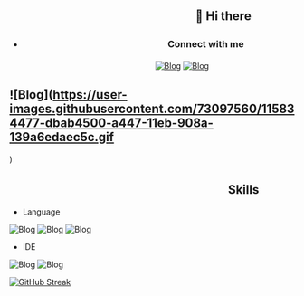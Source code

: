   ## ㅤㅤㅤㅤㅤㅤㅤㅤㅤㅤㅤㅤㅤㅤㅤㅤㅤ👋 Hi there

-   ### ㅤㅤㅤㅤㅤㅤㅤㅤㅤㅤㅤㅤㅤㅤㅤㅤㅤConnect with me
  

ㅤㅤㅤㅤㅤㅤㅤㅤㅤㅤㅤㅤㅤㅤㅤㅤㅤㅤㅤㅤ[![Blog](https://img.shields.io/badge/Discord-7289DA?style=for-the-badge&logo=discord&logoColor=white
)](https://discord.gg/mAjvaCKW4s) [![Blog](https://img.shields.io/badge/Instagram-E4405F?style=for-the-badge&logo=instagram&logoColor=white
)](https://www.instagram.com/alex_0ftz/)

 ## ![Blog](https://user-images.githubusercontent.com/73097560/115834477-dbab4500-a447-11eb-908a-139a6edaec5c.gif
)

  ## ㅤㅤㅤㅤㅤㅤㅤㅤㅤㅤㅤㅤㅤㅤㅤㅤㅤㅤㅤㅤSkills

- Language


![Blog](https://img.shields.io/badge/JavaScript-323330?style=for-the-badge&logo=javascript&logoColor=F7DF1E
) ![Blog](https://img.shields.io/badge/Python-3776AB?style=for-the-badge&logo=python&logoColor=white
) ![Blog](https://img.shields.io/badge/HTML-239120?style=for-the-badge&logo=html5&logoColor=white
)


- IDE

![Blog](https://img.shields.io/badge/sublime_text-%23575757.svg?&style=for-the-badge&logo=sublime-text&logoColor=important
) ![Blog](https://img.shields.io/badge/Visual_Studio_Code-0078D4?style=for-the-badge&logo=visual%20studio%20code&logoColor=white
)





[![GitHub Streak](https://streak-stats.demolab.com/?user=DenverCoder1&theme=dark)](https://git.io/streak-stats)




<!--- 👀 I'm interested in...
- 🌱 I am currently learning Java script
- 📫 How to contact me, I'm answering via discord
--->
<!---
Surubinn/Surubinn is a ✨ special ✨ repository because its `README.md` (this file) appears on your GitHub profile.
You can click the Preview link to take a look at your changes.
--->

